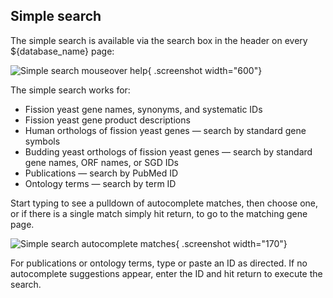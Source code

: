 ## Simple search

The simple search is available via the search box in the header on every
${database_name} page:

![Simple search mouseover help](assets/simple_search_mouseover_help.png){ .screenshot width="600"}

The simple search works for:

- Fission yeast gene names, synonyms, and systematic IDs
- Fission yeast gene product descriptions
- Human orthologs of fission yeast genes &mdash; search by standard gene symbols
- Budding yeast orthologs of fission yeast genes &mdash; search by standard gene names, ORF names, or SGD IDs
- Publications &mdash; search by PubMed ID
- Ontology terms &mdash; search by term ID

Start typing to see a pulldown of autocomplete matches, then choose
one, or if there is a single match simply hit return, to go to the
matching gene page.

![Simple search autocomplete matches](assets/simple_search_dropdown.png){ .screenshot width="170"}

For publications or ontology terms, type or paste an ID as
directed. If no autocomplete suggestions appear, enter the ID and hit
return to execute the search.
